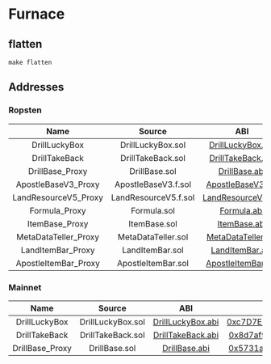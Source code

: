 # Furnace 

## flatten
```
make flatten
```

## Addresses

### Ropsten

| Name    |      Source      |  ABI |  Address |
|:--------:|:----------------:|:------:|:-----------:|
| DrillLuckyBox | DrillLuckyBox.sol | [DrillLuckyBox.abi](https://github.com/hujw77/furnance/tree/main/abi/DrillLuckyBox.abi) | [0xF72361096f11d7E4e45046d7a83726b1A9107D5E](https://ropsten.etherscan.io/address/0xF72361096f11d7E4e45046d7a83726b1A9107D5E) |
| DrillTakeBack | DrillTakeBack.sol |[DrillTakeBack.abi](https://github.com/hujw77/furnance/tree/main/abi/DrillTakeBack.abi) | [0xA10D0C6e04845A5e998d1936249A30563c553417](https://ropsten.etherscan.io/address/0xA10D0C6e04845A5e998d1936249A30563c553417) |
| DrillBase_Proxy | DrillBase.sol |[DrillBase.abi](https://github.com/hujw77/furnance/tree/main/abi/DrillBase.abi) | [0x765590F6003398588858911DfEecC622BA69cFFe](https://ropsten.etherscan.io/address/0x765590F6003398588858911DfEecC622BA69cFFe) |
| ApostleBaseV3_Proxy | ApostleBaseV3.f.sol |[ApostleBaseV3.abi](https://github.com/hujw77/furnance/tree/main/abi/ApostleBaseV3.abi) | [0x2E1dd56F118505a9D420Bf50D3bbAd80B3Aa2Ef3](https://ropsten.etherscan.io/address/0x2E1dd56F118505a9D420Bf50D3bbAd80B3Aa2Ef3) |
| LandResourceV5_Proxy | LandResourceV5.f.sol |[LandResourceV5.abi](https://github.com/hujw77/furnance/tree/main/abi/LandResourceV5.abi) | [0xD22065369994568096FB841e024462F4d7F5f2f9](https://ropsten.etherscan.io/address/0xD22065369994568096FB841e024462F4d7F5f2f9) |
| Formula_Proxy | Formula.sol |[Formula.abi](https://github.com/hujw77/furnance/tree/main/abi/DrillTakeBack.abi) | [0x8AdF1876FE62cF634c84a63B316c65875501FBC0](https://ropsten.etherscan.io/address/0x8AdF1876FE62cF634c84a63B316c65875501FBC0) |
| ItemBase_Proxy | ItemBase.sol |[ItemBase.abi](https://github.com/hujw77/furnance/tree/main/abi/ItemBase.abi) | [0x895283e28e4F827dA344b8cc82f3ACa04b6D2f01](https://ropsten.etherscan.io/address/0x895283e28e4F827dA344b8cc82f3ACa04b6D2f01) |
| MetaDataTeller_Proxy | MetaDataTeller.sol |[MetaDataTeller.abi](https://github.com/hujw77/furnance/tree/main/abi/MetaDataTeller.abi) | [0x9B5010d562dDF969fbb85bC72222919B699b5F54](https://ropsten.etherscan.io/address/0x9B5010d562dDF969fbb85bC72222919B699b5F54) |
| LandItemBar_Proxy | LandItemBar.sol |[LandItemBar.abi](https://github.com/hujw77/furnance/tree/main/abi/LandItemBar.abi) | [0x2687D322241C62ccf72FF573bD6a355B6a121a99](https://ropsten.etherscan.io/address/0x2687D322241C62ccf72FF573bD6a355B6a121a99) |
| ApostleItemBar_Proxy | ApostleItemBar.sol |[ApostleItemBar.abi](https://github.com/hujw77/furnance/tree/main/abi/ApostleItemBar.abi) | [0xbFFd594Ee390795f25783ECe9c754DD1F0851aeE](https://ropsten.etherscan.io/address/0xbFFd594Ee390795f25783ECe9c754DD1F0851aeE) |

### Mainnet

| Name    |      Source      |  ABI |  Address |
|:--------:|:----------------:|:------:|:-----------:|
| DrillLuckyBox | DrillLuckyBox.sol | [DrillLuckyBox.abi](https://github.com/hujw77/furnance/tree/main/abi/DrillLuckyBox.abi) | [0xc7D7E731d6bf9182701096adCd5bba3bb0CF76fc](https://etherscan.io/address/0xc7D7E731d6bf9182701096adCd5bba3bb0CF76fc) |
| DrillTakeBack | DrillTakeBack.sol |[DrillTakeBack.abi](https://github.com/hujw77/furnance/tree/main/abi/DrillTakeBack.abi) | [0x8d7af9d2310016712b8f269df266f957cb12a27b](https://etherscan.io/address/0x8d7af9d2310016712b8f269df266f957cb12a27b) |
| DrillBase_Proxy | DrillBase.sol |[DrillBase.abi](https://github.com/hujw77/furnance/tree/main/abi/DrillBase.abi) | [0x5731a6ae4ae4dc582f2e692f1a2c963c6e01c585](https://etherscan.io/address/0x5731a6ae4ae4dc582f2e692f1a2c963c6e01c585) |

